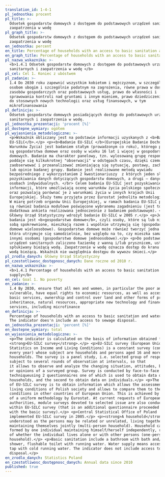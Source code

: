 ```yaml
---
translation_id: 1-4-1
pl_jednostka: procent
pl_title: >-
  Odsetek gospodarstw domowych z dostępem do podstawowych urządzeń sanitarnych i
  zaopatrzenia w wodę
pl_graph_title: >-
  Odsetek gospodarstw domowych z dostępem do podstawowych urządzeń sanitarnych i
  zaopatrzenia w wodę
en_jednostka: percent
en_title: Percentage of households with an access to basic sanitation and water supply
en_graph_title: Percentage of households with an access to basic sanitation and water supply
pl_nazwa_wskaznika: >-
  <b>1.4.1 Odsetek gospodarstw domowych z dostępem do podstawowych urządzeń
  sanitarnych i zaopatrzenia w wodę </b>
pl_cel: Cel 1. Koniec z ubóstwem
pl_zadanie: >-
  1.4 Do 2030 roku zapewnić wszystkim kobietom i mężczyznom, w szczególności
  osobom ubogim i szczególnie podatnym na zagrożenia, równe prawa w dostępie do
  zasobów gospodarczych oraz podstawowych usług, prawo do własności i
  sprawowania kontroli nad gruntami i innym mieniem, prawo dziedziczenia, dostęp
  do stosownych nowych technologii oraz usług finansowych, w tym
  mikrofinansowania
pl_definicja: >-
  Odsetek gospodarstw domowych posiadających dostęp do podstawowych urządzeń
  sanitarnych i zaopatrzenia w wodę.
pl_jednostka_prezentacji: 'procent [%]'
pl_dostepne_wymiary: ogółem
pl_wyjasnienia_metodologiczne: >-
  <p>Wskaźnik obliczany jest na podstawie informacji uzyskanych z <b>Badania
  EU-SILC</b>.</p> <p><b>Badanie EU-SILC </b>(Europejskie Badanie Dochodów i
  Warunków Życia) jest badaniem stałym (prowadzonym co roku), którego podmiotem
  są gospodarstwa domowe oraz osoby w wieku 16 lat i więcej w gospodarstwach
  domowych. Badanie ma charakter panelowy, tzn. wylosowaną grupę respondentów
  poddaje się kilkukrotnej "obserwacji" w odstępach czasu, dzięki czemu można
  zaobserwować i przeanalizować zmieniającą się sytuację, postawy, zachowania
  lub opinie badanej grupy. Badanie jest realizowane metodą wywiadu
  bezpośredniego z wykorzystaniem 2 kwestionariuszy  z których jeden służy do
  pozyskiwania danych dotyczących gospodarstw domowych, a drugi – danych o
  osobach indywidualnych. </br> Celem badania EU-SILC jest pozyskiwanie
  informacji, które umożliwiają ocenę warunków życia polskiego społeczeństwa
  oraz pozwalają porównać je z warunkami życia w innych krajach Unii
  Europejskiej. Służy temu przyjęta przez Eurostat jednolita metodologia. </br>
  W miarę potrzeb organów Unii Europejskiej, w ramach badania EU-SILC prowadzone
  są również badania modułowe poświęcone wybranemu zagadnieniu (jest to
  dodatkowa ankieta realizowana jednocześnie z badaniem podstawowym). </br>
  Główny Urząd Statystyczny wdrożył badanie EU-SILC w 2005 r.</p> <p>Jednostką
  badania jest <b>gospodarstwo domowe</b>, czyli osoby, które są lub nie są ze
  sobą spokrewnione, mieszkają razem i wspólnie utrzymują się (gospodarstwo
  domowe wieloosobowe). Gospodarstwo domowe może również tworzyć jedna osoba,
  która utrzymuje się samodzielnie, bez względu na to, czy mieszka sama, czy z
  innymi osobami (gospodarstwo domowe jednoosobowe).</p> <p>Do podstawowych
  urządzeń sanitarnych zaliczono łazienkę z wanną i/lub prysznicem, ustęp
  spłukiwany bieżącą wodą. Zaopatrzenie w wodę oznacza dostęp do kranu z zimną
  wodą bieżącą. Wskaźnik nie uwzględnia dostępu do wywozu śmieci.</p>
pl_zrodlo_danych: Główny Urząd Statystyczny
pl_czestotliwosc_dostępnosc_danych: Dane roczne od 2010 r.
en_nazwa_wskaznika: >-
  <b>1.4.1 Percentage of households with an access to basic sanitation and water
  supply</b>
en_cel: Goal 1. No poverty
en_zadanie: >-
  1.4 By 2030, ensure that all men and women, in particular the poor and the
  vulnerable, have equal rights to economic resources, as well as access to
  basic services, ownership and control over land and other forms of property,
  inheritance, natural resources, appropriate new technology and financial
  services, including microfinance
en_definicja: >-
  Percentage of households with an access to basic sanitation and water supply.
  The indicator does'n include an access to sewage disposal.
en_jednostka_prezentacji: 'percent [%]'
en_dostepne_wymiary: total
en_wyjasnienia_metodologiczne: >-
  <p>The indicator is calculated on the basis of information obtained from the
  <strong>EU-SILC survey</strong>.</p> <p>EU-SILC survey (European Union
  Statistics on Income and Living Conditions) is a constant survey (conducted
  every year) whose subject are households and persons aged 16 and more in
  households. The survey is a panel study, i.e. selected group of respondents is
  subject to several rounds of observation at intervals, so that
  it allows to observe and analyze the changing situation, attitudes, behaviour
  or opinions of a surveyed group. Survey is conducted by face-to-face interview
  techniqueusing 2 questionnaires one of which is used to obtain data on
  households, and the second to obtain data on individuals.</p> <p>The purpose
  of EU-SILC survey is to obtain information which allows the assessment of
  living conditions of Polish society and allows to compare them to the living
  conditions in other countries of European Union. This is achieved by adoption
  of a uniform methodology by Eurostat. At current requests of European Union
  authorities, module surveys devoted to selected issue are also conducted
  within EU-SILC survey (that is an additional questionnaire proceeded together
  with the basic survey).</p> <p>Central Statistical Office of Poland
  implemented EU-SILC survey in 2005.</p> <p><strong>A household</strong> is
  understood as the persons may be related or unrelated, living together and
  maintaining themselves jointly (multi-person household). Household can also be
  formed by one individual maintaining himself/herself independently, regardless
  of whether the individual lives alone or with other persons (one-person
  household).</p> <p>Basic sanitation include a bathroom with bath and/or
  shower, flushable toilet with running water. Water supply means access to the
  tap with cold running water. The indicator does not include access to garbage
  disposal.</p>
en_zrodlo_danych: Statistics Poland
en_czestotliwosc_dostępnosc_danych: Annual data since 2010
published: true
---
```

